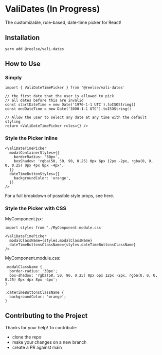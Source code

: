 # ValiDates (In Progress)
The customizable, rule-based, date-time picker for React!


## Installation
`yarn add @reelse/vali-dates`


## How to Use


### Simply

```
import { ValiDateTimePicker } from '@reelse/vali-dates'

// the first date that the user is allowed to pick
// all dates before this are invalid 
const startDateTime = new Date('1970-1-1 UTC').toISOString()
const endDateTime = new Date('3000-1-1 UTC').toISOString()

// Allow the user to select any date at any time with the default styling
return <ValiDateTimePicker rules={} />
```


### Style the Picker Inline

```
<ValiDateTimePicker
  modalContainerStyles={{
    borderRadius: '30px',
    boxShadow: 'rgba(50, 50, 90, 0.25) 0px 6px 12px -2px, rgba(0, 0, 0, 0.25) 0px 4px 8px -4px',
  }}
  dateTimeButtonStyles={{
    backgroundColor: 'orange',
  }}
/>
```

For a full breakdown of possible style props, see here.

### Style the Picker with CSS

MyComponent.jsx:
```
import styles from './MyComponent.module.css'

<ValiDateTimePicker
  modalClassName={styles.modalClassName}
  dateTimeButtonsClassName={styles.dateTimeButtonsClassName}
/>
```

MyComponent.module.css:
```
.modalClassName {
  border-radius: '30px';
  box-shadow: 'rgba(50, 50, 90, 0.25) 0px 6px 12px -2px, rgba(0, 0, 0, 0.25) 0px 4px 8px -4px';
}

.dateTimeButtonsClassName {
  backgroundColor: 'orange';
}
```


## Contributing to the Project

Thanks for your help! To contribute:
- clone the repo
- make your changes on a new branch
- create a PR against main
